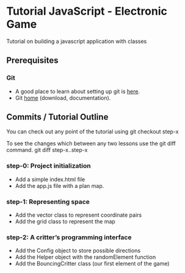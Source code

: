 # Tutorial JavaScript - Electronic Game
Tutorial on building a javascript application with classes

## Prerequisites

### Git

- A good place to learn about setting up git is [here][git-github].
- Git [home][git-home] (download, documentation).

## Commits / Tutorial Outline

You can check out any point of the tutorial using
    git checkout step-x

To see the changes which between any two lessons use the git diff command.
    git diff step-x..step-x

### step-0: Project initialization

- Add a simple index.html file
- Add the app.js file with a plan map.

### step-1: Representing space

- Add the vector class to represent coordinate pairs
- Add the grid class to represent the map

### step-2: A critter’s programming interface

- Add the Config object to store possible directions
- Add the Helper object with the randomElement function
- Add the BouncingCritter class (our first element of the game)

[git-home]: http://git-scm.com
[git-github]: http://help.github.com/set-up-git-redirect
